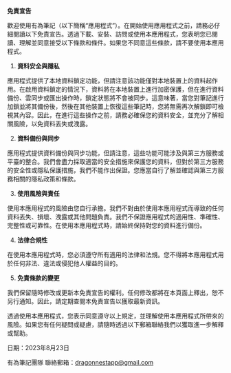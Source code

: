 **免責宣告**

歡迎使用有為筆記（以下簡稱“應用程式”）。在開始使用應用程式之前，請務必仔細閱讀以下免責宣告。透過下載、安裝、訪問或使用本應用程式，您表明您已閱讀、理解並同意接受以下條款和條件。如果您不同意這些條款，請不要使用本應用程式。

1. **資料安全與隱私**

應用程式提供了本地資料鎖定功能，但請注意該功能僅對本地裝置上的資料起作用。在啟用資料鎖定的情況下，資料將在本地裝置上進行加密保護，但在進行資料備份、雲同步或匯出操作時，鎖定狀態將不會被同步。這意味著，當您對筆記進行加鎖並將其備份後，然後在其他裝置上恢復這些筆記時，您將無需再次解鎖即可檢視其內容。因此，在進行這些操作之前，請務必確保您的資料安全，並充分了解相關風險，以免資料丟失或洩露。

2. **資料備份與同步**

應用程式提供資料備份與同步功能，但請注意，這些功能可能涉及與第三方服務或平臺的整合。我們會盡力採取適當的安全措施來保護您的資料，但對於第三方服務的安全性或隱私保護措施，我們不能作出保證。您應當自行了解並確認與第三方服務相關的隱私政策和條款。

3. **使用風險與責任**

使用本應用程式的風險由您自行承擔。我們不對由於使用本應用程式而導致的任何資料丟失、損壞、洩露或其他問題負責。我們不保證應用程式的適用性、準確性、完整性或可靠性。在使用本應用程式時，請始終保持對您的資料進行備份。

4. **法律合規性**

在使用本應用程式時，您必須遵守所有適用的法律和法規。您不得將本應用程式用於任何非法、違法或侵犯他人權益的目的。

5. **免責條款的變更**

我們保留隨時修改或更新本免責宣告的權利。任何修改都將在本頁面上釋出，恕不另行通知。因此，請定期查閱本免責宣告以獲取最新資訊。

透過使用本應用程式，您表示同意遵守以上規定，並理解使用本應用程式所帶來的風險。如果您有任何疑問或疑慮，請隨時透過以下郵箱聯絡我們以獲取進一步解釋或幫助。

日期：2023年8月23日

有為筆記團隊
聯絡郵箱：dragonnestapp@gmail.com